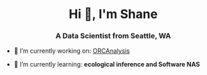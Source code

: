 <h1 align="center">Hi 👋, I'm Shane</h1>
<h3 align="center">A Data Scientist from Seattle, WA</h3>

- 🔭 I’m currently working on: [ORCAnalysis](https://github.com/orgs/tracuw/repositories)

- 🌱 I’m currently learning: **ecological inference and Software NAS**

